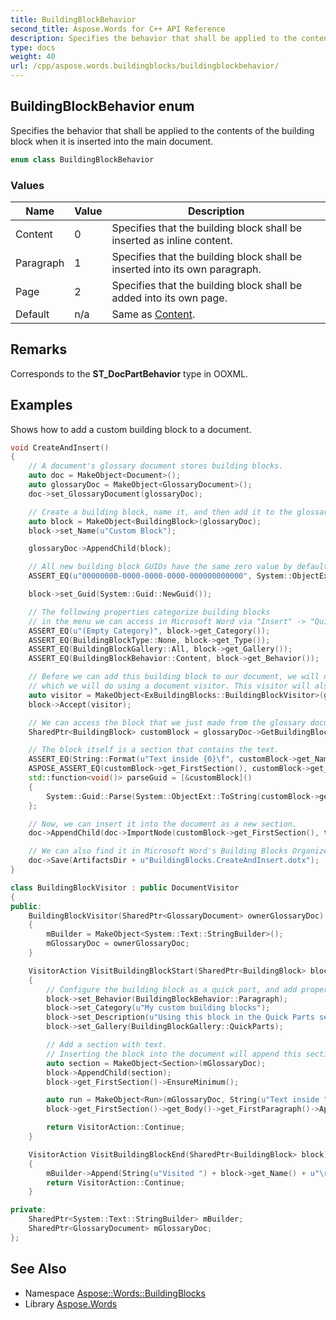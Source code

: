 ```yaml
---
title: BuildingBlockBehavior
second_title: Aspose.Words for C++ API Reference
description: Specifies the behavior that shall be applied to the contents of the building block when it is inserted into the main document.
type: docs
weight: 40
url: /cpp/aspose.words.buildingblocks/buildingblockbehavior/
---
```

## BuildingBlockBehavior enum


Specifies the behavior that shall be applied to the contents of the building block when it is inserted into the main document.

```cpp
enum class BuildingBlockBehavior
```

### Values

| Name | Value | Description |
| --- | --- | --- |
| Content | 0 | Specifies that the building block shall be inserted as inline content. |
| Paragraph | 1 | Specifies that the building block shall be inserted into its own paragraph. |
| Page | 2 | Specifies that the building block shall be added into its own page. |
| Default | n/a | Same as [Content](./). |

## Remarks


Corresponds to the **ST_DocPartBehavior** type in OOXML.

## Examples



Shows how to add a custom building block to a document. 
```cpp
void CreateAndInsert()
{
    // A document's glossary document stores building blocks.
    auto doc = MakeObject<Document>();
    auto glossaryDoc = MakeObject<GlossaryDocument>();
    doc->set_GlossaryDocument(glossaryDoc);

    // Create a building block, name it, and then add it to the glossary document.
    auto block = MakeObject<BuildingBlock>(glossaryDoc);
    block->set_Name(u"Custom Block");

    glossaryDoc->AppendChild(block);

    // All new building block GUIDs have the same zero value by default, and we can give them a new unique value.
    ASSERT_EQ(u"00000000-0000-0000-0000-000000000000", System::ObjectExt::ToString(block->get_Guid()));

    block->set_Guid(System::Guid::NewGuid());

    // The following properties categorize building blocks
    // in the menu we can access in Microsoft Word via "Insert" -> "Quick Parts" -> "Building Blocks Organizer".
    ASSERT_EQ(u"(Empty Category)", block->get_Category());
    ASSERT_EQ(BuildingBlockType::None, block->get_Type());
    ASSERT_EQ(BuildingBlockGallery::All, block->get_Gallery());
    ASSERT_EQ(BuildingBlockBehavior::Content, block->get_Behavior());

    // Before we can add this building block to our document, we will need to give it some contents,
    // which we will do using a document visitor. This visitor will also set a category, gallery, and behavior.
    auto visitor = MakeObject<ExBuildingBlocks::BuildingBlockVisitor>(glossaryDoc);
    block->Accept(visitor);

    // We can access the block that we just made from the glossary document.
    SharedPtr<BuildingBlock> customBlock = glossaryDoc->GetBuildingBlock(BuildingBlockGallery::QuickParts, u"My custom building blocks", u"Custom Block");

    // The block itself is a section that contains the text.
    ASSERT_EQ(String::Format(u"Text inside {0}\f", customBlock->get_Name()), customBlock->get_FirstSection()->get_Body()->get_FirstParagraph()->GetText());
    ASPOSE_ASSERT_EQ(customBlock->get_FirstSection(), customBlock->get_LastSection());
    std::function<void()> parseGuid = [&customBlock]()
    {
        System::Guid::Parse(System::ObjectExt::ToString(customBlock->get_Guid()));
    };

    // Now, we can insert it into the document as a new section.
    doc->AppendChild(doc->ImportNode(customBlock->get_FirstSection(), true));

    // We can also find it in Microsoft Word's Building Blocks Organizer and place it manually.
    doc->Save(ArtifactsDir + u"BuildingBlocks.CreateAndInsert.dotx");
}

class BuildingBlockVisitor : public DocumentVisitor
{
public:
    BuildingBlockVisitor(SharedPtr<GlossaryDocument> ownerGlossaryDoc)
    {
        mBuilder = MakeObject<System::Text::StringBuilder>();
        mGlossaryDoc = ownerGlossaryDoc;
    }

    VisitorAction VisitBuildingBlockStart(SharedPtr<BuildingBlock> block) override
    {
        // Configure the building block as a quick part, and add properties used by Building Blocks Organizer.
        block->set_Behavior(BuildingBlockBehavior::Paragraph);
        block->set_Category(u"My custom building blocks");
        block->set_Description(u"Using this block in the Quick Parts section of word will place its contents at the cursor.");
        block->set_Gallery(BuildingBlockGallery::QuickParts);

        // Add a section with text.
        // Inserting the block into the document will append this section with its child nodes at the location.
        auto section = MakeObject<Section>(mGlossaryDoc);
        block->AppendChild(section);
        block->get_FirstSection()->EnsureMinimum();

        auto run = MakeObject<Run>(mGlossaryDoc, String(u"Text inside ") + block->get_Name());
        block->get_FirstSection()->get_Body()->get_FirstParagraph()->AppendChild(run);

        return VisitorAction::Continue;
    }

    VisitorAction VisitBuildingBlockEnd(SharedPtr<BuildingBlock> block) override
    {
        mBuilder->Append(String(u"Visited ") + block->get_Name() + u"\r\n");
        return VisitorAction::Continue;
    }

private:
    SharedPtr<System::Text::StringBuilder> mBuilder;
    SharedPtr<GlossaryDocument> mGlossaryDoc;
};
```

## See Also

* Namespace [Aspose::Words::BuildingBlocks](../)
* Library [Aspose.Words](../../)
